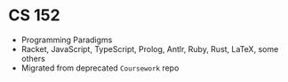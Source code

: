 CS 152
==============================

- Programming Paradigms
- Racket, JavaScript, TypeScript, Prolog, Antlr, Ruby, Rust, LaTeX, some others
- Migrated from deprecated `Coursework` repo
